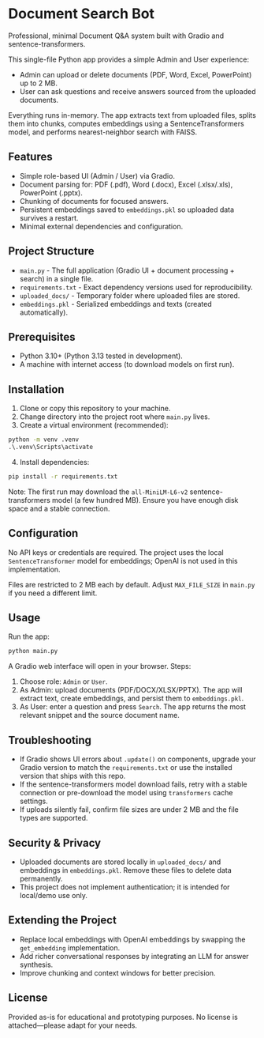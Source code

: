 # Document Search Bot

Professional, minimal Document Q&A system built with Gradio and sentence-transformers.

This single-file Python app provides a simple Admin and User experience:

- Admin can upload or delete documents (PDF, Word, Excel, PowerPoint) up to 2 MB.
- User can ask questions and receive answers sourced from the uploaded documents.

Everything runs in-memory. The app extracts text from uploaded files, splits them into chunks, computes embeddings using a SentenceTransformers model, and performs nearest-neighbor search with FAISS.

## Features

- Simple role-based UI (Admin / User) via Gradio.
- Document parsing for: PDF (.pdf), Word (.docx), Excel (.xlsx/.xls), PowerPoint (.pptx).
- Chunking of documents for focused answers.
- Persistent embeddings saved to `embeddings.pkl` so uploaded data survives a restart.
- Minimal external dependencies and configuration.

## Project Structure

- `main.py` - The full application (Gradio UI + document processing + search) in a single file.
- `requirements.txt` - Exact dependency versions used for reproducibility.
- `uploaded_docs/` - Temporary folder where uploaded files are stored.
- `embeddings.pkl` - Serialized embeddings and texts (created automatically).

## Prerequisites

- Python 3.10+ (Python 3.13 tested in development).
- A machine with internet access (to download models on first run).

## Installation

1. Clone or copy this repository to your machine.
2. Change directory into the project root where `main.py` lives.
3. Create a virtual environment (recommended):

```bat
python -m venv .venv
.\.venv\Scripts\activate
```

4. Install dependencies:

```bat
pip install -r requirements.txt
```

Note: The first run may download the `all-MiniLM-L6-v2` sentence-transformers model (a few hundred MB). Ensure you have enough disk space and a stable connection.

## Configuration

No API keys or credentials are required. The project uses the local `SentenceTransformer` model for embeddings; OpenAI is not used in this implementation.

Files are restricted to 2 MB each by default. Adjust `MAX_FILE_SIZE` in `main.py` if you need a different limit.

## Usage

Run the app:

```bat
python main.py
```

A Gradio web interface will open in your browser. Steps:

1. Choose role: `Admin` or `User`.
2. As Admin: upload documents (PDF/DOCX/XLSX/PPTX). The app will extract text, create embeddings, and persist them to `embeddings.pkl`.
3. As User: enter a question and press `Search`. The app returns the most relevant snippet and the source document name.

## Troubleshooting

- If Gradio shows UI errors about `.update()` on components, upgrade your Gradio version to match the `requirements.txt` or use the installed version that ships with this repo.
- If the sentence-transformers model download fails, retry with a stable connection or pre-download the model using `transformers` cache settings.
- If uploads silently fail, confirm file sizes are under 2 MB and the file types are supported.

## Security & Privacy

- Uploaded documents are stored locally in `uploaded_docs/` and embeddings in `embeddings.pkl`. Remove these files to delete data permanently.
- This project does not implement authentication; it is intended for local/demo use only.

## Extending the Project

- Replace local embeddings with OpenAI embeddings by swapping the `get_embedding` implementation.
- Add richer conversational responses by integrating an LLM for answer synthesis.
- Improve chunking and context windows for better precision.

## License

Provided as-is for educational and prototyping purposes. No license is attached—please adapt for your needs.
